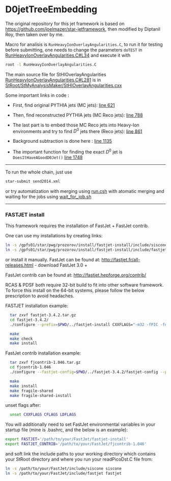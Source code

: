 # D0jetTreeEmbedding

The original repository for this jet framework is based on https://github.com/joelmazer/star-jetframework, then modified by Diptanil Roy, then taken over by me.

Macro for analisis is `RunHeavyIonOverlayAngularities.C`, to run it for testing before submitting, one needs to change the parameters `doTEST` in [RunHeavyIonOverlayAngularities.C#L34](./RunHeavyIonOverlayAngularities.C#L34) and execute it with

```bash
root -l RunHeavyIonOverlayAngularities.C
```

The main source file for StHIOverlayAngularities [RunHeavyIonOverlayAngularities.C#L281](RunHeavyIonOverlayAngularities.C#L281) is in [StRoot/StMyAnalysisMaker/StHIOverlayAngularities.cxx](StRoot/StMyAnalysisMaker/StHIOverlayAngularities.cxx)

Some important links in code :

* First, find original PYTHIA jets (MC jets): [line 621](StRoot/StMyAnalysisMaker/StHIOverlayAngularities.cxx#L621)

* Then, find reconstructed PYTHIA jets (MC Reco jets): [line 788](StRoot/StMyAnalysisMaker/StHIOverlayAngularities.cxx#L621)

* The last part is to embed those MC Reco jets into Heavy-Ion environments and try to find $D^0$ jets there (Reco jets): [line 861](StRoot/StMyAnalysisMaker/StHIOverlayAngularities.cxx#L861)

* Background subtraction is done here : [line 1135](StRoot/StMyAnalysisMaker/StHIOverlayAngularities.cxx#L1135)

* The important function for finding the exact $D^0$ jet is `DoesItHaveAGoodD0Jet()` [line 1748](StRoot/StMyAnalysisMaker/StHIOverlayAngularities.cxx#L1748)

---
To run the whole chain, just use

```bash
star-submit send2014.xml
```

or try automatization with merging using [run.csh](run.csh) with atomatic merging and waiting for the jobs using [wait_for_job.sh](wait_for_job.sh)

---

### FASTJET install 

This framework requires the installation of FastJet + FastJet contrib.

One can use my installations by creating links:

```bash
ln -s /gpfs01/star/pwg/prozorov/install/fastjet-install/include/siscone/ siscone
ln -s /gpfs01/star/pwg/prozorov/install/fastjet-install/include/fastjet/ fastjet
```
or install it manually. FastJet can be found at: http://fastjet.fr/all-releases.html -  download FastJet 3.0 +

FastJet contrib can be found at: http://fastjet.hepforge.org/contrib/

RCAS & PDSF both require 32-bit build to fit into other software framework.  To force this install on the 64-bit systems, please follow the below prescription to avoid headaches.

FASTJET installation example:

``` bash
  tar zxvf fastjet-3.4.2.tar.gz
  cd fastjet-3.4.2/
  ./configure --prefix=$PWD/../fastjet-install CXXFLAGS="-m32 -fPIC -fno-inline" CFLAGS="-m32 -fPIC -fno-inline" LDFLAGS="-m32"

  make
  make check
  make install
```

FastJet contrib installation example:
``` bash
  tar zxvf fjcontrib-1.046.tar.gz
  cd fjcontrib-1.046
  ./configure --fastjet-config=$PWD/../fastjet-3.4.2/fastjet-config --prefix=$PWD/../fastjet-install CXXFLAGS="-m32 -fPIC -fno-inline" CFLAGS="-m32 -fPIC -fno-inline" LDFLAGS="-m32"

  make
  make install
  make fragile-shared
  make fragile-shared-install
```

unset flags after:
``` bash
  unset CXXFLAGS CFLAGS LDFLAGS
```

You will additionally need to set FastJet environmental variables in your startup file (mine is .bashrc, and the below is an example):

``` bash
export FASTJET='/path/to/your/FastJet/fastjet-install'
export FASTJET_CONTRIB='/path/to/your/FastJet/fjcontrib-1.046'
```

and soft link the include paths to your working directory which contains your StRoot directory and where you run your readPicoDst.C file from:

``` bash
ln -s /path/to/your/FastJet/include/siscone siscone
ln -s /path/to/your/FastJet/include/fastjet fastjet
```
